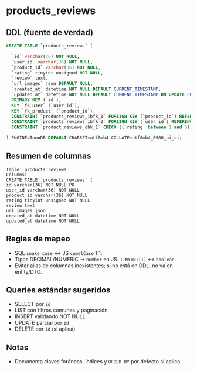 # products_reviews

## DDL (fuente de verdad)
```sql
CREATE TABLE `products_reviews` (

  `id` varchar(36) NOT NULL,
  `user_id` varchar(36) NOT NULL,
  `product_id` varchar(36) NOT NULL,
  `rating` tinyint unsigned NOT NULL,
  `review` text,
  `url_images` json DEFAULT NULL,
  `created_at` datetime NOT NULL DEFAULT CURRENT_TIMESTAMP,
  `updated_at` datetime NOT NULL DEFAULT CURRENT_TIMESTAMP ON UPDATE CURRENT_TIMESTAMP,
  PRIMARY KEY (`id`),
  KEY `fk_user` (`user_id`),
  KEY `fk_product` (`product_id`),
  CONSTRAINT `products_reviews_ibfk_1` FOREIGN KEY (`product_id`) REFERENCES `products` (`id`),
  CONSTRAINT `products_reviews_ibfk_2` FOREIGN KEY (`user_id`) REFERENCES `users` (`id`),
  CONSTRAINT `product_reviews_chk_1` CHECK ((`rating` between 1 and 5))

) ENGINE=InnoDB DEFAULT CHARSET=utf8mb4 COLLATE=utf8mb4_0900_ai_ci;
```

## Resumen de columnas
```
Table: products_reviews
Columns:
CREATE TABLE `products_reviews` (
id varchar(36) NOT NULL PK
user_id varchar(36) NOT NULL
product_id varchar(36) NOT NULL
rating tinyint unsigned NOT NULL
review text
url_images json
created_at datetime NOT NULL
updated_at datetime NOT NULL
```

## Reglas de mapeo
- SQL `snake_case` ↔ JS `camelCase` 1:1.
- Tipos DECIMAL/NUMERIC → `number` en JS. `TINYINT(1)` ↔ `boolean`.
- Evitar alias de columnas inexistentes; si no está en DDL, no va en entity/DTO.

## Queries estándar sugeridos
- SELECT por `id`
- LIST con filtros comunes y paginación
- INSERT validando NOT NULL
- UPDATE parcial por `id`
- DELETE por `id` (si aplica)

## Notas
- Documenta claves foráneas, índices y `ORDER BY` por defecto si aplica.
